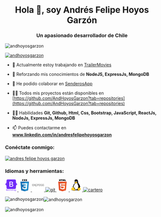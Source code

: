 <h1 align="center">Hola 👋, soy Andrés Felipe Hoyos Garzón</h1>
<h3 align="center">Un apasionado desarrollador de Chile</h3>

<p align="left"> <img src="https://komarev.com/ghpvc/?username=andhoyosgarzon&label=Profile%20views&color=0e75b6&style=flat" alt="andhoyosgarzon" /> </p>

<p align="left"> <a href="https://github.com/ryo-ma/github-profile-trophy"><img src="https://github-profile-trophy.vercel.app/?username=andhoyosgarzon" alt="andhoyosgarzon" /></a> </p>

- 🔭 Actualmente estoy trabajando en [TrailerMovies](https://info-movie-app-web.vercel.app/)

- 🌱 Reforzando mis conocimientos de **NodeJS, ExpressJs, MongoDB**

- 👯 He podido colaborar en [SenderosApp](https://github.com/4GeeksAcademy/final-project-nv-ms-fc-ah)

- 👨‍💻 Todos mis proyectos están disponibles en [https://github.com/AndHoyosGarzon?tab=repositories](https://github.com/AndHoyosGarzon?tab=repositories)

- 👩‍💻 Habilidades **Git, Github, Html, Css, Bootstrap, JavaScript, ReactJs, NodeJs, ExpressJs, MongoDB**

- 📫 Puedes contactarme en  **www.linkedin.com/in/andresfelipehoyosgarzon**

<h3 align="left">Conéctate conmigo:</h3>
<p align="left">
<a href="https://linkedin.com/in/andres felipe hoyos garzon" target="blank"><img align="center" src="https://raw.githubusercontent.com/rahuldkjain/github-profile-readme-generator/master/src/images/icons/Social/linked-in-alt.svg" alt="andres felipe hoyos garzon" height="30" width="40" /></a>
</p>

<h3 align="left">Idiomas y herramientas:</h3>
<p align="left"> <a href="https://getbootstrap.com" target="_blank" rel="noreferrer"> <img src="https://raw.githubusercontent.com/devicons/devicon/master/icons/bootstrap/bootstrap-plain-wordmark.svg" alt="bootstrap" width="40" height="40"/> </a> <a href="https://www.w3schools.com/css/" target="_blank" rel="noreferrer"> <img src="https://raw.githubusercontent.com/devicons/devicon/master/icons/css3/css3-original-wordmark.svg" alt="css3" width="40" height="40"/> </a> <a href="https://expressjs.com" target="_blank" rel="noreferrer"> <img src="https://raw.githubusercontent.com/devicons/devicon/master/icons/express/express-original-wordmark.svg" alt="express" width="40" height="40"/> </a> <a href="https://git-scm.com/" target="_blank" rel="noreferrer"> <img src="https://www.vectorlogo.zone/logos/git-scm/git-scm-icon.svg" alt="git" width="40" height="40"/> </a> <a href="https://www.w3.org/html/" target="_blank" rel="noreferrer"> <img src="https://raw.githubusercontent.com/devicons/devicon/master/icons/html5/html5-original-wordmark.svg" alt="html5" width="40" height="40"/> </a> <a href="https://www.linux.org/" target="_blank" rel="noreferrer"> <img src="https://raw.githubusercontent.com/devicons/devicon/master/icons/linux/linux-original.svg" alt="linux" width="40" height="40"/> </a> <a href="https://postman.com" target="_blank" rel="noreferrer"> <img src="https://www.vectorlogo.zone/logos/getpostman/getpostman-icon.svg" alt="cartero" width="40" height="40"/> </a> </p>

<p><img align="left" src="https://github-readme-stats.vercel.app/api/top-langs?username=andhoyosgarzon&show_icons=true&locale=es&layout=compact" alt="andhoyosgarzon" /></p>

<p> <img align="center" src="https://github-readme-stats.vercel.app/api?username=andhoyosgarzon&show_icons=true&locale=es" alt="andhoyosgarzon" /></p>

<p><img align="center" src="https://github-readme-streak-stats.herokuapp.com/?user=andhoyosgarzon&" alt="andhoyosgarzon" /></p>
